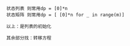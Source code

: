 
    状态列表 则常用dp = [0]*n
    状态矩阵 则常用dp = [ [0]*n for _ in range(m)]
    
    以上：是列表的初始化
    
    其余部分找：转移方程
